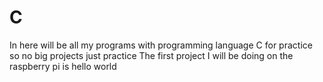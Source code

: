 # C
In here will be all my programs with programming language C for practice so no big projects just practice
The first project I will be doing on the raspberry pi is hello world

